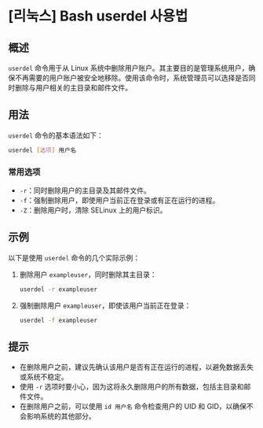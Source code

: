 # [리눅스] Bash userdel 사용법

## 概述
`userdel` 命令用于从 Linux 系统中删除用户账户。其主要目的是管理系统用户，确保不再需要的用户账户被安全地移除。使用该命令时，系统管理员可以选择是否同时删除与用户相关的主目录和邮件文件。

## 用法
`userdel` 命令的基本语法如下：

```bash
userdel [选项] 用户名
```

### 常用选项
- `-r`：同时删除用户的主目录及其邮件文件。
- `-f`：强制删除用户，即使用户当前正在登录或有正在运行的进程。
- `-Z`：删除用户时，清除 SELinux 上的用户标识。

## 示例
以下是使用 `userdel` 命令的几个实际示例：

1. 删除用户 `exampleuser`，同时删除其主目录：

   ```bash
   userdel -r exampleuser
   ```

2. 强制删除用户 `exampleuser`，即使该用户当前正在登录：

   ```bash
   userdel -f exampleuser
   ```

## 提示
- 在删除用户之前，建议先确认该用户是否有正在运行的进程，以避免数据丢失或系统不稳定。
- 使用 `-r` 选项时要小心，因为这将永久删除用户的所有数据，包括主目录和邮件文件。
- 在删除用户之前，可以使用 `id 用户名` 命令检查用户的 UID 和 GID，以确保不会影响系统的其他部分。